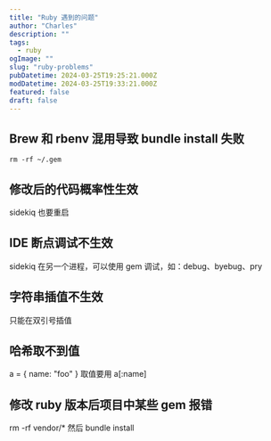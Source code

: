 ```yaml
---
title: "Ruby 遇到的问题"
author: "Charles"
description: ""
tags:
  - ruby
ogImage: ""
slug: "ruby-problems"
pubDatetime: 2024-03-25T19:25:21.000Z
modDatetime: 2024-03-25T19:33:21.000Z
featured: false
draft: false
---
```


## Brew 和 rbenv 混用导致 bundle install 失败
```
rm -rf ~/.gem
```

## 修改后的代码概率性生效
sidekiq 也要重启

## IDE 断点调试不生效
sidekiq 在另一个进程，可以使用 gem 调试，如：debug、byebug、pry

## 字符串插值不生效
只能在双引号插值

## 哈希取不到值
a = { name: "foo" } 取值要用 a[:name]

## 修改 ruby 版本后项目中某些 gem 报错
rm -rf vendor/* 然后 bundle install